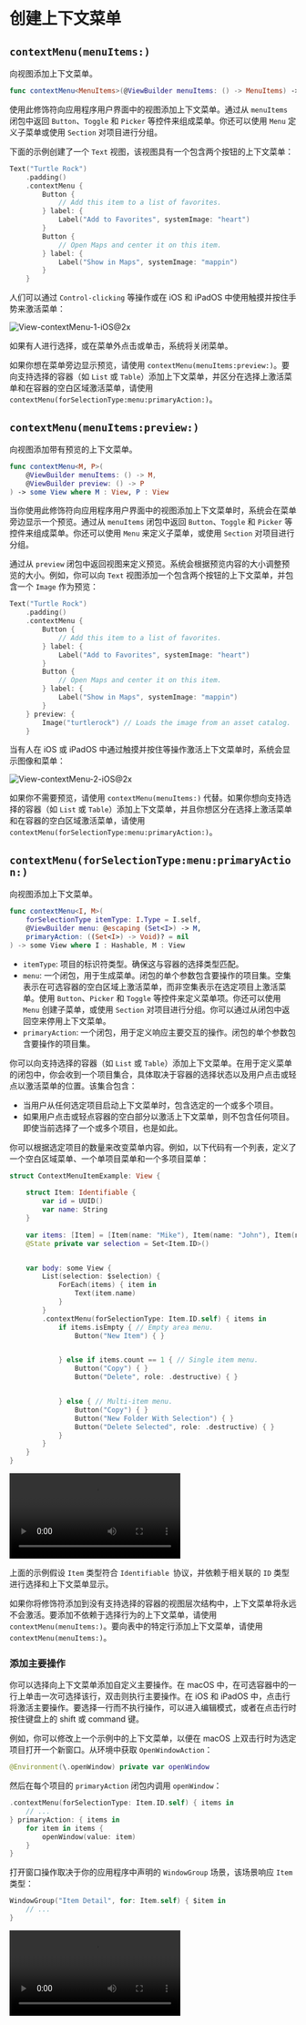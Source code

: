 # 创建上下文菜单

## `contextMenu(menuItems:)`

向视图添加上下文菜单。

```swift
func contextMenu<MenuItems>(@ViewBuilder menuItems: () -> MenuItems) -> some View where MenuItems : View
```

使用此修饰符向应用程序用户界面中的视图添加上下文菜单。通过从 `menuItems` 闭包中返回 `Button`、`Toggle` 和 `Picker` 等控件来组成菜单。你还可以使用 `Menu` 定义子菜单或使用 `Section` 对项目进行分组。

下面的示例创建了一个 `Text` 视图，该视图具有一个包含两个按钮的上下文菜单：

```swift
Text("Turtle Rock")
    .padding()
    .contextMenu {
        Button {
            // Add this item to a list of favorites.
        } label: {
            Label("Add to Favorites", systemImage: "heart")
        }
        Button {
            // Open Maps and center it on this item.
        } label: {
            Label("Show in Maps", systemImage: "mappin")
        }
    }
```

人们可以通过 `Control-clicking` 等操作或在 iOS 和 iPadOS 中使用触摸并按住手势来激活菜单：

![View-contextMenu-1-iOS@2x](../../images/View-contextMenu-1-iOS@2x.png)

如果有人进行选择，或在菜单外点击或单击，系统将关闭菜单。

如果你想在菜单旁边显示预览，请使用 `contextMenu(menuItems:preview:)`。要向支持选择的容器（如 `List` 或 `Table`）添加上下文菜单，并区分在选择上激活菜单和在容器的空白区域激活菜单，请使用 `contextMenu(forSelectionType:menu:primaryAction:)`。

## `contextMenu(menuItems:preview:)`

向视图添加带有预览的上下文菜单。

```swift
func contextMenu<M, P>(
    @ViewBuilder menuItems: () -> M,
    @ViewBuilder preview: () -> P
) -> some View where M : View, P : View
```

当你使用此修饰符向应用程序用户界面中的视图添加上下文菜单时，系统会在菜单旁边显示一个预览。通过从 `menuItems` 闭包中返回 `Button`、`Toggle` 和 `Picker` 等控件来组成菜单。你还可以使用 `Menu` 来定义子菜单，或使用 `Section` 对项目进行分组。

通过从 `preview` 闭包中返回视图来定义预览。系统会根据预览内容的大小调整预览的大小。例如，你可以向 `Text` 视图添加一个包含两个按钮的上下文菜单，并包含一个 `Image` 作为预览：

```swift
Text("Turtle Rock")
    .padding()
    .contextMenu {
        Button {
            // Add this item to a list of favorites.
        } label: {
            Label("Add to Favorites", systemImage: "heart")
        }
        Button {
            // Open Maps and center it on this item.
        } label: {
            Label("Show in Maps", systemImage: "mappin")
        }
    } preview: {
        Image("turtlerock") // Loads the image from an asset catalog.
    }

```

当有人在 iOS 或 iPadOS 中通过触摸并按住等操作激活上下文菜单时，系统会显示图像和菜单：

![View-contextMenu-2-iOS@2x](../../images/View-contextMenu-2-iOS@2x.png)

如果你不需要预览，请使用 `contextMenu(menuItems:)` 代替。如果你想向支持选择的容器（如 `List` 或 `Table`）添加上下文菜单，并且你想区分在选择上激活菜单和在容器的空白区域激活菜单，请使用 `contextMenu(forSelectionType:menu:primaryAction:)`。

## `contextMenu(forSelectionType:menu:primaryAction:)`

向视图添加上下文菜单。

```swift
func contextMenu<I, M>(
    forSelectionType itemType: I.Type = I.self,
    @ViewBuilder menu: @escaping (Set<I>) -> M,
    primaryAction: ((Set<I>) -> Void)? = nil
) -> some View where I : Hashable, M : View
```

- `itemType`: 项目的标识符类型。确保这与容器的选择类型匹配。
- `menu`: 一个闭包，用于生成菜单。闭包的单个参数包含要操作的项目集。空集表示在可选容器的空白区域上激活菜单，而非空集表示在选定项目上激活菜单。使用 `Button`、`Picker` 和 `Toggle` 等控件来定义菜单项。你还可以使用 `Menu` 创建子菜单，或使用 `Section` 对项目进行分组。你可以通过从闭包中返回空来停用上下文菜单。
- `primaryAction`: 一个闭包，用于定义响应主要交互的操作。闭包的单个参数包含要操作的项目集。

你可以向支持选择的容器（如 `List` 或 `Table`）添加上下文菜单。在用于定义菜单的闭包中，你会收到一个项目集合，具体取决于容器的选择状态以及用户点击或轻点以激活菜单的位置。该集合包含：

- 当用户从任何选定项目启动上下文菜单时，包含选定的一个或多个项目。
- 如果用户点击或轻点容器的空白部分以激活上下文菜单，则不包含任何项目。即使当前选择了一个或多个项目，也是如此。

你可以根据选定项目的数量来改变菜单内容。例如，以下代码有一个列表，定义了一个空白区域菜单、一个单项目菜单和一个多项目菜单：


```swift
struct ContextMenuItemExample: View {
    
    struct Item: Identifiable {
        var id = UUID()
        var name: String
    }
    
    var items: [Item] = [Item(name: "Mike"), Item(name: "John"), Item(name: "Tom")]
    @State private var selection = Set<Item.ID>()


    var body: some View {
        List(selection: $selection) {
            ForEach(items) { item in
                Text(item.name)
            }
        }
        .contextMenu(forSelectionType: Item.ID.self) { items in
            if items.isEmpty { // Empty area menu.
                Button("New Item") { }


            } else if items.count == 1 { // Single item menu.
                Button("Copy") { }
                Button("Delete", role: .destructive) { }


            } else { // Multi-item menu.
                Button("Copy") { }
                Button("New Folder With Selection") { }
                Button("Delete Selected", role: .destructive) { }
            }
        }
    }
}
```


<video src="../../video/ContextMenu.mp4" controls="controls"></video>


上面的示例假设 `Item` 类型符合 `Identifiable `协议，并依赖于相关联的 `ID` 类型进行选择和上下文菜单显示。

如果你将修饰符添加到没有支持选择的容器的视图层次结构中，上下文菜单将永远不会激活。要添加不依赖于选择行为的上下文菜单，请使用 `contextMenu(menuItems:)`。要向表中的特定行添加上下文菜单，请使用 `contextMenu(menuItems:)`。

### 添加主要操作

你可以选择向上下文菜单添加自定义主要操作。在 macOS 中，在可选容器中的一行上单击一次可选择该行，双击则执行主要操作。在 iOS 和 iPadOS 中，点击行将激活主要操作。要选择一行而不执行操作，可以进入编辑模式，或者在点击行时按住键盘上的 shift 或 command 键。

例如，你可以修改上一个示例中的上下文菜单，以便在 macOS 上双击行时为选定项目打开一个新窗口。从环境中获取 `OpenWindowAction`：

```swift
@Environment(\.openWindow) private var openWindow
```

然后在每个项目的 `primaryAction` 闭包内调用 `openWindow`：

```swift
.contextMenu(forSelectionType: Item.ID.self) { items in
    // ...
} primaryAction: { items in
    for item in items {
        openWindow(value: item)
    }
}
```

打开窗口操作取决于你的应用程序中声明的 `WindowGroup` 场景，该场景响应 `Item` 类型：

```swift
WindowGroup("Item Detail", for: Item.self) { $item in
    // ...
}
```
<video src="../../video/ContextMenuPrimaryAction.mp4" controls="controls"></video>

